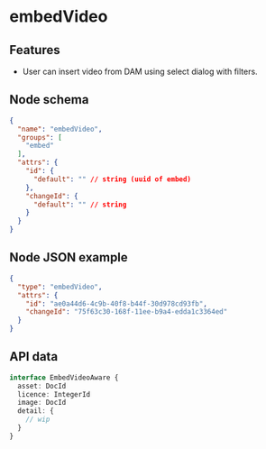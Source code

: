 # embedVideo

## Features
- User can insert video from DAM using select dialog with filters.

## Node schema

```json
{
  "name": "embedVideo",
  "groups": [
    "embed"
  ],
  "attrs": {
    "id": {
      "default": "" // string (uuid of embed)
    },
    "changeId": {
      "default": "" // string
    }
  }
}
```

## Node JSON example

```json
{
  "type": "embedVideo",
  "attrs": {
    "id": "ae0a44d6-4c9b-40f8-b44f-30d978cd93fb",
    "changeId": "75f63c30-168f-11ee-b9a4-edda1c3364ed"
  }
}
```

## API data

```ts
interface EmbedVideoAware {
  asset: DocId
  licence: IntegerId
  image: DocId
  detail: {
    // wip
  }
}
```
